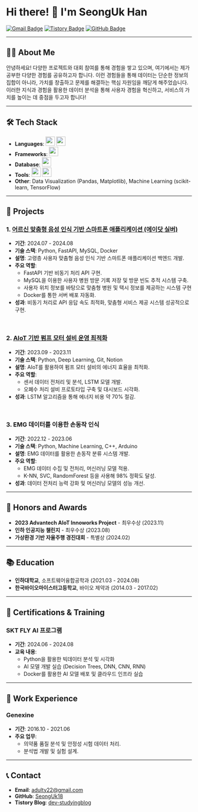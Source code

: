 # Hi there! 👋 I'm SeongUk Han

[![Gmail Badge](https://img.shields.io/badge/Gmail-EA4335.svg?&style=for-the-badge&logo=Gmail&logoColor=white)](mailto:adulty22@gmail.com)
[![Tistory Badge](https://img.shields.io/badge/Tistory-000000.svg?&style=for-the-badge&logo=Tistory&logoColor=white)](https://dev-studyingblog.tistory.com/)
[![GitHub Badge](https://img.shields.io/badge/GitHub-181717.svg?&style=for-the-badge&logo=GitHub&logoColor=white)](https://github.com/SeongUk18)

---

## 👨‍💻 About Me

안녕하세요! 다양한 프로젝트와 대회 참여를 통해 경험을 쌓고 있으며, 여기에서는 제가 공부한 다양한 경험를 공유하고자 합니다. 이런 경험들을 통해 데이터는 단순한 정보의 집합이 아니라, 가치를 창출하고 문제를 해결하는 핵심 자원임을 깨닫게 해주었습니다. 이러한 지식과 경험을 활용한 데이터 분석을 통해 사용자 경험을 혁신하고, 서비스의 가치를 높이는 데 중점을 두고자 합니다!

---

## 🛠️ Tech Stack

- **Languages**: <img src="https://img.shields.io/badge/Python-3776AB?style=flat-square&logo=python&logoColor=white" height="25"/> <img src="https://img.shields.io/badge/SQL-336791?style=flat-square&logo=MySQL&logoColor=white" height="25"/>
- **Frameworks**: <img src="https://img.shields.io/badge/FastAPI-009688?style=flat-square&logo=fastapi&logoColor=white" height="25"/>
- **Database**: <img src="https://img.shields.io/badge/MySQL-00758F?style=flat-square&logo=mysql&logoColor=white" height="25"/>
- **Tools**: <img src="https://img.shields.io/badge/Docker-2496ED?style=flat-square&logo=docker&logoColor=white" height="25"/> <img src="https://img.shields.io/badge/Git-F05032?style=flat-square&logo=git&logoColor=white" height="25"/>
- **Other**: Data Visualization (Pandas, Matplotlib), Machine Learning (scikit-learn, TensorFlow)

---

## 🚀 Projects

### 1. [어르신 맞춤형 음성 인식 기반 스마트폰 애플리케이션 (에이닷 실버)](https://github.com/SKT-FLY/bbd-be)
- **기간**: 2024.07 - 2024.08  
- **기술 스택**: Python, FastAPI, MySQL, Docker  
- **설명**: 고령층 사용자 맞춤형 음성 인식 기반 스마트폰 애플리케이션 백엔드 개발.
- **주요 역할**:
  - FastAPI 기반 비동기 처리 API 구현.
  - MySQL을 이용한 사용자 병원 방문 기록 저장 및 방문 빈도 추적 시스템 구축.
  - 사용자 위치 정보를 바탕으로 맞춤형 병원 및 택시 정보를 제공하는 시스템 구현
  - Docker를 통한 서버 배포 자동화.
- **성과**: 비동기 처리로 API 응답 속도 최적화, 맞춤형 서비스 제공 시스템 성공적으로 구현.
<br>


### 2. [AIoT 기반 펌프 모터 설비 운영 최적화](https://github.com/AIOT-25)
- **기간**: 2023.09 - 2023.11
- **기술 스택**: Python, Deep Learning, Git, Notion
- **설명**: AIoT를 활용하여 펌프 모터 설비의 에너지 효율을 최적화.
- **주요 역할**:
  - 센서 데이터 전처리 및 분석, LSTM 모델 개발.
  - 오폐수 처리 설비 프로토타입 구축 및 대시보드 시각화.
- **성과**: LSTM 알고리즘을 통해 에너지 비용 약 70% 절감.

<br>

### 3. EMG 데이터를 이용한 손동작 인식
- **기간**: 2022.12 - 2023.06
- **기술 스택**: Python, Machine Learning, C++, Arduino
- **설명**: EMG 데이터를 활용한 손동작 분류 시스템 개발.
- **주요 역할**:
  - EMG 데이터 수집 및 전처리, 머신러닝 모델 적용.
  - K-NN, SVC, RandomForest 등을 사용해 98% 정확도 달성.
- **성과**: 데이터 전처리 능력 강화 및 머신러닝 모델의 성능 개선.

---

## 🏅 Honors and Awards

- **2023 Advantech AIoT Innoworks Project** - 최우수상 (2023.11)
- **인하 인공지능 챌린지** - 최우수상 (2023.08)
- **가상환경 기반 자율주행 경진대회** - 특별상 (2024.02)

---

## 📚 Education

- **인하대학교**, 소프트웨어융합공학과 (2021.03 - 2024.08)
- **한국바이오마이스터고등학교**, 바이오 제약과 (2014.03 - 2017.02)

---

## 📜 Certifications & Training

### SKT FLY AI 프로그램
- **기간**: 2024.06 - 2024.08  
- **교육 내용**:
  - Python을 활용한 빅데이터 분석 및 시각화
  - AI 모델 개발 실습 (Decision Trees, DNN, CNN, RNN)
  - Docker를 활용한 AI 모델 배포 및 클라우드 인프라 실습

---

## 💼 Work Experience

### Genexine
- **기간**: 2016.10 - 2021.06  
- **주요 업무**:
  - 의약품 품질 분석 및 안정성 시험 데이터 처리.
  - 분석법 개발 및 실험 설계.

---

## 📞 Contact

- **Email**: [adulty22@gmail.com](mailto:adulty22@gmail.com)
- **GitHub**: [SeongUk18](https://github.com/SeongUk18)
- **Tistory Blog**: [dev-studyingblog](https://dev-studyingblog.tistory.com/)
